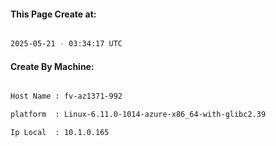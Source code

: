 
   
#### This Page Create at:

```bash

2025-05-21 - 03:34:17 UTC

```

#### Create By Machine:

```bash

Host Name : fv-az1371-992

platform  : Linux-6.11.0-1014-azure-x86_64-with-glibc2.39

Ip Local  : 10.1.0.165

```


